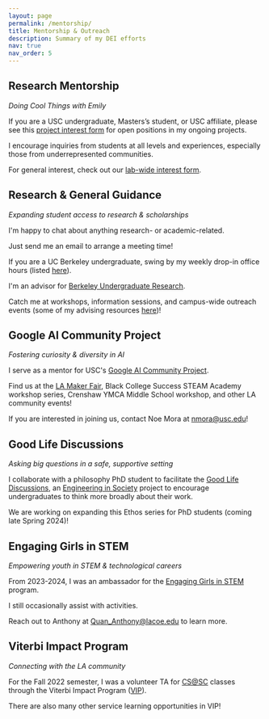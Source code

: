 ```yaml
---
layout: page
permalink: /mentorship/
title: Mentorship & Outreach
description: Summary of my DEI efforts 
nav: true
nav_order: 5
---
```


## Research Mentorship 

*Doing Cool Things with Emily*

If you are a USC undergraduate, Masters’s student, or USC affiliate, please see this [project interest form](https://forms.gle/FQEM4d3LvAEPBmC79) for open positions in my ongoing projects. 

I encourage inquiries from students at all levels and experiences, especially those from underrepresented communities.

For general interest, check out our [lab-wide interest form](https://forms.gle/4dnhu7xtMZLJQHrE6). 

## Research & General Guidance

*Expanding student access to research & scholarships*

I'm happy to chat about anything research- or academic-related. 

Just send me an email to arrange a meeting time!

If you are a UC Berkeley undergraduate, swing by my weekly drop-in office hours (listed [here](https://research.berkeley.edu/ours-peer-advisors/)). 

I'm an advisor for [Berkeley Undergraduate Research](https://research.berkeley.edu/).

Catch me at workshops, information sessions, and campus-wide outreach events (some of my advising resources [here](https://eemokey.github.io/blog/tag/undergrad/))!


## Google AI Community Project 

*Fostering curiosity & diversity in AI* 

I serve as a mentor for USC's [Google AI Community Project](https://sites.google.com/usc.edu/aicommunityproject/what-is-artificial-intelligence?authuser=0). 

Find us at the [LA Maker Fair](https://losangeles.makerfaire.com/maker/entry/1586/), Black College Success STEAM Academy workshop series, Crenshaw YMCA Middle School workshop, and other LA community events! 

If you are interested in joining us, contact Noe Mora at nmora@usc.edu!


## Good Life Discussions 

*Asking big questions in a safe, supportive setting*

I collaborate with a philosophy PhD student to facilitate the [Good Life Discussions](https://stem-ed.usc.edu/our-research/eerp/ethos-project/), an [Engineering in Society](https://eis.usc.edu/) project to encourage undergraduates to think more broadly about their work. 

We are working on expanding this Ethos series for PhD students (coming late Spring 2024)!  

## Engaging Girls in STEM 

*Empowering youth in STEM & technological careers*

From 2023-2024, I was an ambassador for the [Engaging Girls in STEM](https://www.engaginggirlsinstem.com/) program. 

I still occasionally assist with activities. 

Reach out to Anthony at Quan_Anthony@lacoe.edu to learn more.

## Viterbi Impact Program  

*Connecting with the LA community*

For the Fall 2022 semester, I was a volunteer TA for [CS@SC](https://summercamp.usc.edu/) classes through the Viterbi Impact Program ([VIP](https://viterbiundergrad.usc.edu/involvement/viterbi-impact/)). 

There are also many other service learning opportunities in VIP!
